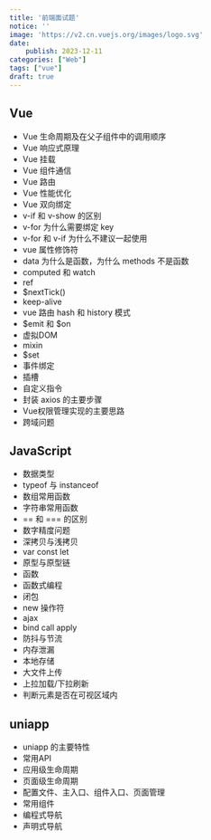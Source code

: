 ```yaml
---
title: '前端面试题'
notice: ''
image: 'https://v2.cn.vuejs.org/images/logo.svg'
date:
    publish: 2023-12-11
categories: ["Web"]
tags: ["vue"]
draft: true
---
```


## Vue
- Vue 生命周期及在父子组件中的调用顺序
- Vue 响应式原理
- Vue 挂载
- Vue 组件通信
- Vue 路由
- Vue 性能优化
- Vue 双向绑定
- v-if 和 v-show 的区别
- v-for 为什么需要绑定 key
- v-for 和 v-if 为什么不建议一起使用
- vue 属性修饰符
- data 为什么是函数，为什么 methods 不是函数
- computed 和 watch
- ref
- $nextTick()
- keep-alive
- vue 路由 hash 和 history 模式
- $emit 和 $on
- 虚拟DOM
- mixin
- $set
- 事件绑定
- 插槽
- 自定义指令
- 封装 axios 的主要步骤
- Vue权限管理实现的主要思路
- 跨域问题

## JavaScript

- 数据类型
- typeof 与 instanceof
- 数组常用函数
- 字符串常用函数
- == 和 === 的区别
- 数字精度问题
- 深拷贝与浅拷贝
- var const let
- 原型与原型链
- 函数
- 函数式编程
- 闭包
- new 操作符
- ajax
- bind call apply
- 防抖与节流
- 内存泄漏
- 本地存储
- 大文件上传
- 上拉加载/下拉刷新
- 判断元素是否在可视区域内

## uniapp

- uniapp 的主要特性
- 常用API
- 应用级生命周期
- 页面级生命周期
- 配置文件、主入口、组件入口、页面管理
- 常用组件
- 编程式导航
- 声明式导航
